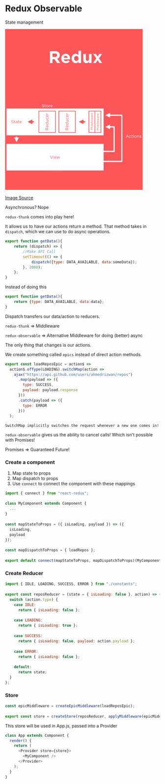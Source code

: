 # Redux Observable

State management

<img src="./redux.png" width="448" />

[Image Source](https://blog.quizup.com/react-in-retrospective-quizup-db1dcc0dc8a1)

Asynchronous? Nope

`redux-thunk` comes into play here!

It allows us to have our actions return a method. That method takes in `dispatch`, which we can use to do async operations. 

```javascript
export function getData(){
    return (dispatch) => {
        //Make API Call
        setTimeout(() => {
            dispatch({type: DATA_AVAILABLE, data:someData});
        }, 2000);
    };
}
```

Instead of doing this

```javascript
export function getData(){
    return {type: DATA_AVAILABLE, data:data};
}
```

Dispatch transfers our data/action to reducers. 

`redux-thunk` => Middleware

`redux-observable` => Alternative Middleware for doing (better) async

The only thing that changes is our actions. 

We create something called `epics` instead of direct action methods. 

```javascript
export const loadReposEpic = action$ =>
  action$.ofType(LOADING).switchMap(action =>
    ajax("https://api.github.com/users/ahmedrizwan/repos")
      .map(payload => ({
        type: SUCCESS,
        payload: payload.response
      }))
      .catch(payload => ({
        type: ERROR
      }))
  );
```
`SwitchMap implicitly switches the request whenever a new one comes in!`

`redux-observable` gives us the ability to cancel calls! Which isn't possible with Promises! 

Promises => Guaranteed Future!

### Create a component

1.  Map state to props
2.  Map dispatch to props
3.  Use `connect` to connect the component with these mappings

```javascript
import { connect } from "react-redux";

class MyComponent extends Component {
  ...
}

const mapStateToProps = ({ isLoading, payload }) => ({
  isLoading,
  payload
});

const mapDispatchToProps = { loadRepos };

export default connect(mapStateToProps, mapDispatchToProps)(MyComponent);
```

### Create Reducer

```javascript
import { IDLE, LOADING, SUCCESS, ERROR } from "./constants";

export const reposReducer = (state = { isLoading: false }, action) => {
  switch (action.type) {
    case IDLE:
      return { isLoading: false };

    case LOADING:
      return { isLoading: true };

    case SUCCESS:
      return { isLoading: false, payload: action.payload };

    case ERROR:
      return { isLoading: false };

    default:
      return state;
  }
};
```

### Store

```javascript
const epicMiddleware = createEpicMiddleware(loadReposEpic);

export const store = createStore(reposReducer, applyMiddleware(epicMiddleware));
```

This store will be used in App.js, passed into a Provider
```javascript
class App extends Component {
  render() {
    return (
      <Provider store={store}>
        <MyComponent />
      </Provider>
    );
  }
}
```
